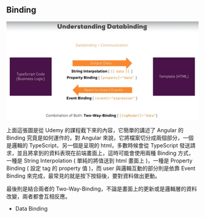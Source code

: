 ## Binding 

![  ](images/5-1.png)

上面這張圖是從 Udemy 的課程截下來的內容，它簡單的講述了 Angular 的 Binding 究竟是如何運作的，對 Angular 來說，它將檔案切分成兩個部分，一個是邏輯的 TypeScript、另一個是呈現的 html，多數時候會從 TypeScript 發送請求，並且將拿到的資料表現在前端畫面上，這時可能會使用兩種 Binding 方式，一種是 String Interpolation ( 單純的將值送到 html 畫面上 )，一種是 Property Binding ( 設定 tag 的 property 值 )，而 user 與邏輯互動的部分則是依靠 Event Binding 來完成，最常見的就是按下按鈕後，要對資料做出更動。

最後則是結合兩者的 Two-Way-Binding，不論是畫面上的更新或是邏輯層的資料改變，兩者都會互相反應。

* Data Binding





